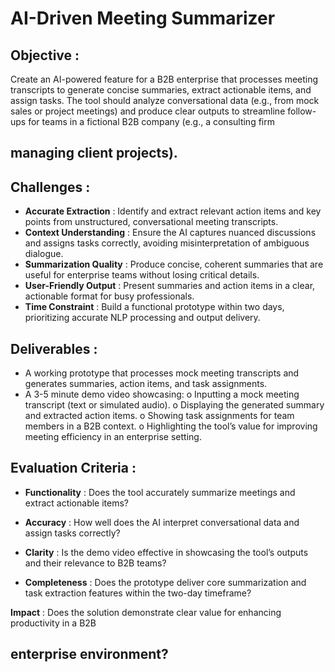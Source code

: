 # AI-Driven Meeting Summarizer

## Objective :

Create an AI-powered feature for a B2B enterprise that processes meeting transcripts to
generate concise summaries, extract actionable items, and assign tasks. The tool should
analyze conversational data (e.g., from mock sales or project meetings) and produce clear
outputs to streamline follow-ups for teams in a fictional B2B company (e.g., a consulting firm

## managing client projects).

## Challenges :

- **Accurate Extraction** : Identify and extract relevant action items and key points from
    unstructured, conversational meeting transcripts.
- **Context Understanding** : Ensure the AI captures nuanced discussions and assigns
    tasks correctly, avoiding misinterpretation of ambiguous dialogue.
- **Summarization Quality** : Produce concise, coherent summaries that are useful for
    enterprise teams without losing critical details.
- **User-Friendly Output** : Present summaries and action items in a clear, actionable
    format for busy professionals.
- **Time Constraint** : Build a functional prototype within two days, prioritizing accurate NLP
    processing and output delivery.

## Deliverables :

- A working prototype that processes mock meeting transcripts and generates summaries,
    action items, and task assignments.
- A 3-5 minute demo video showcasing:
    o Inputting a mock meeting transcript (text or simulated audio).
    o Displaying the generated summary and extracted action items.
    o Showing task assignments for team members in a B2B context.
    o Highlighting the tool’s value for improving meeting efficiency in an enterprise
       setting.

## Evaluation Criteria :

- **Functionality** : Does the tool accurately summarize meetings and extract actionable
    items?


- **Accuracy** : How well does the AI interpret conversational data and assign tasks
    correctly?
- **Clarity** : Is the demo video effective in showcasing the tool’s outputs and their relevance
    to B2B teams?
- **Completeness** : Does the prototype deliver core summarization and task extraction
    features within the two-day timeframe?

**Impact** : Does the solution demonstrate clear value for enhancing productivity in a B2B

## enterprise environment?
